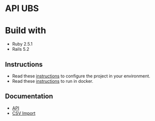 # API UBS

# Build with

* Ruby 2.5.1
* Rails 5.2
  
## Instructions
* Read these [instructions](Setup.local.md) to configure the project in your environment.
* Read these [instructions](Setup.docker.md) to run in docker. 

## Documentation
* [API](documentation/api.md)
* [CSV Import](documentation/csv_import.md)